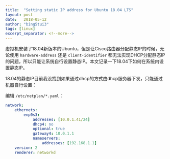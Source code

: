 ```yaml
---
title:  "Setting static IP address for Ubuntu 18.04 LTS"
layout: post
date:   2018-05-12
author: "bing5tui3"
tags: [linux]
excerpt_separator: <!--more-->
---
```

虚拟机安装了18.04新版本的Ubuntu，但是让Cisco路由器分配静态IP的时候，无论使用 `hardware-address` 还是 `client-identifier` 都无法实现DHCP分配静态IP的问题，所以只能让系统自行设置静态IP。本文记录一下18.04下如何在系统内设置静态IP。
<!--more-->

18.04的静态IP目前我没找到如果通过dhcp的方式由dhcp服务器下发，只能通过机器自行设置：

编辑 `/etc/netplan/*.yaml`：
~~~ yaml
network:
    ethernets:
        enp0s3:
            addresses: [10.0.1.41/24]
            dhcp4: no
            optional: true
            gateway4: 10.0.1.1
            nameservers:
                addresses: [192.168.1.1]
    version: 2
    renderer: networkd
~~~
